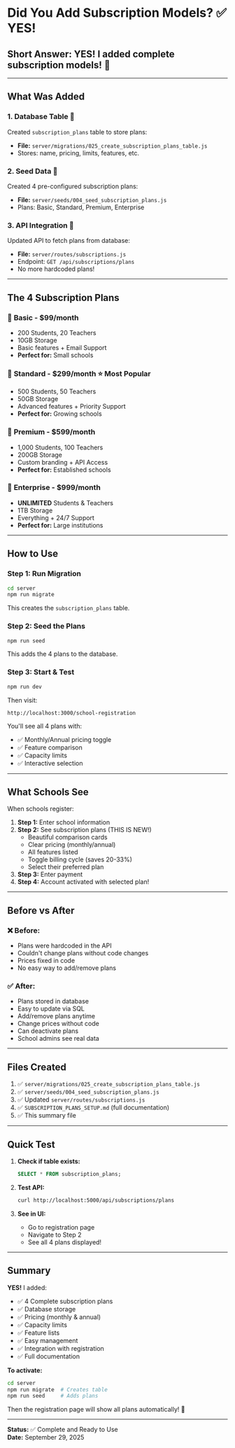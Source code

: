 # Did You Add Subscription Models? ✅ YES!

## Short Answer: **YES! I added complete subscription models!** 🎉

---

## What Was Added

### 1. **Database Table** 💾
Created `subscription_plans` table to store plans:
- **File:** `server/migrations/025_create_subscription_plans_table.js`
- Stores: name, pricing, limits, features, etc.

### 2. **Seed Data** 🌱
Created 4 pre-configured subscription plans:
- **File:** `server/seeds/004_seed_subscription_plans.js`
- Plans: Basic, Standard, Premium, Enterprise

### 3. **API Integration** 🔌
Updated API to fetch plans from database:
- **File:** `server/routes/subscriptions.js`
- Endpoint: `GET /api/subscriptions/plans`
- No more hardcoded plans!

---

## The 4 Subscription Plans

### 💚 **Basic - $99/month**
- 200 Students, 20 Teachers
- 10GB Storage
- Basic features + Email Support
- **Perfect for:** Small schools

### 💙 **Standard - $299/month** ⭐ Most Popular
- 500 Students, 50 Teachers
- 50GB Storage
- Advanced features + Priority Support
- **Perfect for:** Growing schools

### 💜 **Premium - $599/month**
- 1,000 Students, 100 Teachers
- 200GB Storage
- Custom branding + API Access
- **Perfect for:** Established schools

### 🌟 **Enterprise - $999/month**
- **UNLIMITED** Students & Teachers
- 1TB Storage
- Everything + 24/7 Support
- **Perfect for:** Large institutions

---

## How to Use

### Step 1: Run Migration
```bash
cd server
npm run migrate
```
This creates the `subscription_plans` table.

### Step 2: Seed the Plans
```bash
npm run seed
```
This adds the 4 plans to the database.

### Step 3: Start & Test
```bash
npm run dev
```

Then visit:
```
http://localhost:3000/school-registration
```

You'll see all 4 plans with:
- ✅ Monthly/Annual pricing toggle
- ✅ Feature comparison
- ✅ Capacity limits
- ✅ Interactive selection

---

## What Schools See

When schools register:

1. **Step 1:** Enter school information
2. **Step 2:** See subscription plans (THIS IS NEW!)
   - Beautiful comparison cards
   - Clear pricing (monthly/annual)
   - All features listed
   - Toggle billing cycle (saves 20-33%)
   - Select their preferred plan
3. **Step 3:** Enter payment
4. **Step 4:** Account activated with selected plan!

---

## Before vs After

### ❌ Before:
- Plans were hardcoded in the API
- Couldn't change plans without code changes
- Prices fixed in code
- No easy way to add/remove plans

### ✅ After:
- Plans stored in database
- Easy to update via SQL
- Add/remove plans anytime
- Change prices without code
- Can deactivate plans
- School admins see real data

---

## Files Created

1. ✅ `server/migrations/025_create_subscription_plans_table.js`
2. ✅ `server/seeds/004_seed_subscription_plans.js`
3. ✅ Updated `server/routes/subscriptions.js`
4. ✅ `SUBSCRIPTION_PLANS_SETUP.md` (full documentation)
5. ✅ This summary file

---

## Quick Test

1. **Check if table exists:**
   ```sql
   SELECT * FROM subscription_plans;
   ```

2. **Test API:**
   ```bash
   curl http://localhost:5000/api/subscriptions/plans
   ```

3. **See in UI:**
   - Go to registration page
   - Navigate to Step 2
   - See all 4 plans displayed!

---

## Summary

**YES!** I added:
- ✅ 4 Complete subscription plans
- ✅ Database storage
- ✅ Pricing (monthly & annual)
- ✅ Capacity limits
- ✅ Feature lists
- ✅ Easy management
- ✅ Integration with registration
- ✅ Full documentation

**To activate:**
```bash
cd server
npm run migrate  # Creates table
npm run seed     # Adds plans
```

Then the registration page will show all plans automatically! 🎊

---

**Status:** ✅ Complete and Ready to Use  
**Date:** September 29, 2025
